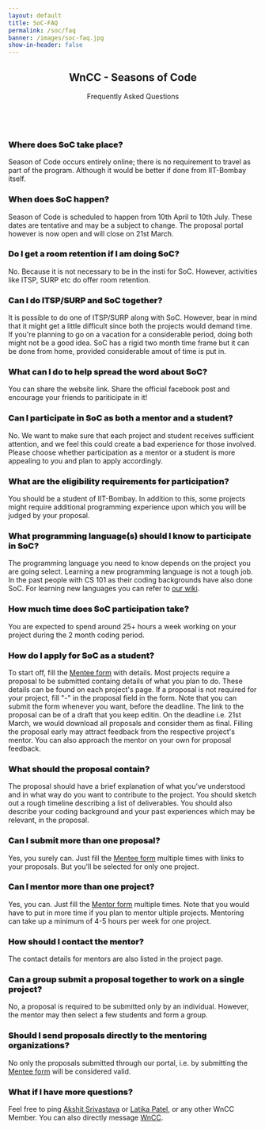```yaml
---
layout: default
title: SoC-FAQ
permalink: /soc/faq
banner: /images/soc-faq.jpg
show-in-header: false
---
```



<!-- Main -->
<section id="main" class="wrapper style1">
    <header class="major">
        <h2>WnCC - Seasons of Code</h2>
        <p>Frequently Asked Questions</p>
    </header>
    <div class="container">
        <section>
            <a href="#" class="image fit"><img src="{{ page.banner | prepend: site.baseurl }}" alt="" /></a>
            
<h3 style="font-weight: 900;">Where does SoC take place?</h3>
<p>Season of Code occurs entirely online; there is no requirement to travel as part of the program. Although it would be better if done from IIT-Bombay itself.
</p>

<h3 style="font-weight: 900;">When does SoC happen?</h3>
<p>Season of Code is scheduled to happen from 10th April to 10th July. These dates are tentative and may be a subject to change. The proposal portal however is now open and will close on 21st March.
</p>

<h3 style="font-weight: 900;">Do I get a room retention if I am doing SoC?</h3>
<p>No. Because it is not necessary to be in the insti for SoC. However, activities like ITSP, SURP etc do offer room retention.</p>

<h3 style="font-weight: 900;">Can I do ITSP/SURP and SoC together?</h3>
<p>It is possible to do one of ITSP/SURP along with SoC. However, bear in mind that it might get a little difficult since both the projects would demand time. If you're planning to go on a vacation for a considerable period, doing both might not be a good idea. SoC has a rigid two month time frame but it can be done from home, provided considerable amout of time is put in.
</p>

<h3 style="font-weight: 900;">What can I do to help spread the word about SoC?</h3>
<p>You can share the website link. Share the official facebook post and encourage your friends to pariticipate in it!
</p>

<h3 style="font-weight: 900;">Can I participate in SoC as both a mentor and a student?</h3>
<p>No. We want to make sure that each project and student receives sufficient attention, and we feel this could create a bad experience for those involved. Please choose whether participation as a mentor or a student is more appealing to you and plan to apply accordingly.
</p>

<h3 style="font-weight: 900;">What are the eligibility requirements for participation?</h3>
<p>You should be a student of IIT-Bombay. In addition to this, some projects might require additional programming experience upon which you will be judged by your proposal.
</p>

<h3 style="font-weight: 900;">What programming language(s) should I know to participate in SoC?</h3>
<p>The programming language you need to know depends on the project you are going select. Learning a new programming language is not a tough job. In the past people with CS 101 as their coding backgrounds have also done SoC. For learning new languages you can refer to <a href = "http://wncc-iitb.org/wiki/index.php/The_Web_and_Coding_Club">our wiki</a>.
</p>

<h3 style="font-weight: 900;">How much time does SoC participation take?</h3>
<p>You are expected to spend around 25+ hours a week working on your project during the 2 month coding period.
</p>

<h3 style="font-weight: 900;">How do I apply for SoC as a student?</h3>
<p>To start off, fill the <a target = "_balnk" href="https://forms.gle/k9AgtYfcaa738Hbn6" >Mentee form</a> with details. Most projects require a proposal to be submitted containg details of what you plan to do. These details can be found on each project's page. If a proposal is not required for your project, fill "-" in the proposal field in the form. Note that you can submit the form whenever you want, before the deadline. The link to the proposal can be of a draft that you keep editin. On the deadline i.e. 21st March, we would download all proposals and consider them as final. Filling the proposal early may attract feedback from the respective project's mentor. You can also approach the mentor on your own for proposal feedback.
</p>

<h3 style="font-weight: 900;">What should the proposal contain?</h3>
<p>The proposal should have a brief explanation of what you've understood and in what way do you want to contribute to the project. You should sketch out a rough timeline describing a list of deliverables. You should also describe your coding background and your past experiences which may be relevant, in the proposal.
</p>

<h3 style="font-weight: 900;">Can I submit more than one proposal?</h3>
<p>Yes, you surely can. Just fill the <a target = "_balnk" href="https://forms.gle/k9AgtYfcaa738Hbn6" >Mentee form</a> multiple times with links to your proposals. But you'll be selected for only one project.
</p>	

<h3 style="font-weight: 900;">Can I mentor more than one project?</h3>
<p>Yes, you can. Just fill the <a target = "_balnk" href="https://forms.gle/sDqEkrGi6KuLs146A" >Mentor form</a> multiple times. Note that you would have to put in more time if you plan to mentor ultiple projects. Mentoring can take up a minimum of 4-5 hours per week for one project.
</p>	

<h3 style="font-weight: 900;">How should I contact the mentor?</h3>
<p>The contact details for mentors are also listed in the project page.
</p>

<h3 style="font-weight: 900;">Can a group submit a proposal together to work on a single project?</h3>
<p>No, a proposal is required to be submitted only by an individual. However, the mentor may then select a few students and form a group.
</p>


<h3 style="font-weight: 900;">Should I send proposals directly to the mentoring organizations?</h3>
<p>No only the proposals submitted through our portal, i.e. by submitting the <a target = "_balnk" href="https://forms.gle/k9AgtYfcaa738Hbn6">Mentee form</a> will be considered valid.
</p>

<h3 style="font-weight: 900;">What if I have more questions?</h3>
<p>Feel free to ping <a href = "https://www.facebook.com/akshit1511">Akshit Srivastava</a> or  <a href = "https://www.facebook.com/latika.patel.526">Latika Patel</a>,  or any other WnCC Member. You can also directly message <a href="https://www.facebook.com/wncc.iitb/">WnCC</a>.
</p>

</section>
</div>
</section>

